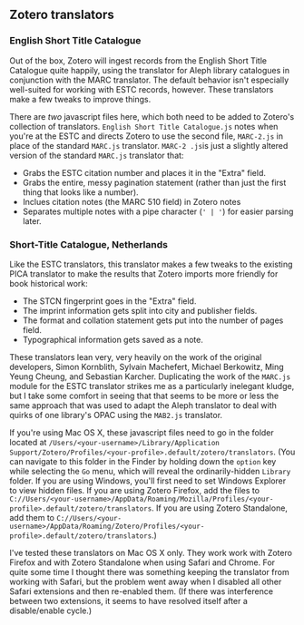 ## Zotero translators 
### English Short Title Catalogue
Out of the box, Zotero will ingest records from the English Short Title Catalogue quite happily, using the translator for Aleph library catalogues in conjunction with the MARC translator. The default behavior isn't especially well-suited for working with ESTC records, however. These translators make a few tweaks to improve things.

There are *two* javascript files here, which both need to be added to Zotero's collection of translators. `English Short Title Catalogue.js` notes when you're at the ESTC and directs Zotero to use the second file, `MARC-2.js` in place of the standard `MARC.js` translator. `MARC-2 .js`is just a slightly altered version of the standard `MARC.js` translator that:
* Grabs the ESTC citation number and places it in the "Extra" field.
* Grabs the entire, messy pagination statement (rather than just the first thing that looks like a number).
* Inclues citation notes (the MARC 510 field) in Zotero notes
* Separates multiple notes with a pipe character (`' | '`) for easier parsing later.

### Short-Title Catalogue, Netherlands
Like the ESTC translators, this translator makes a few tweaks to the existing PICA translator to make the results that Zotero imports more friendly for book historical work:
* The STCN fingerprint goes in the "Extra" field.
* The imprint information gets split into city and publisher fields.
* The format and collation statement gets put into the number of pages field.
* Typographical information gets saved as a note.

These translators lean very, very heavily on the work of the original developers, Simon Kornblith, Sylvain Machefert, Michael Berkowitz, Ming Yeung Cheung, and Sebastian Karcher. Duplicating the work of the `MARC.js` module for the ESTC translator strikes me as a particularly inelegant kludge, but I take some comfort in seeing that that seems to be more or less the same approach that was used to adapt the Aleph translator to deal with quirks of one library's OPAC using the `MAB2.js` translator.

If you're using Mac OS X, these javascript files need to go in the folder located	 at `/Users/<your-username>/Library/Application Support/Zotero/Profiles/<your-profile>.default/zotero/translators`. (You can navigate to this folder in the Finder by holding down the `option` key while selecting the `Go` menu, which will reveal the ordinarily-hidden `Library` folder. If you are using Windows, you'll first need to set Windows Explorer to view hidden files. If you are using Zotero Firefox, add the files to `C://Users/<your-username>/AppData/Roaming/Mozilla/Profiles/<your-profile>.default/zotero/translators`. If you are using Zotero Standalone, add them to `C://Users/<your-username>/AppData/Roaming/Zotero/Profiles/<your-profile>.default/zotero/translators`.)
  
I've tested these translators on Mac OS X only. They work work with Zotero Firefox and with Zotero Standalone when using Safari and Chrome. For quite some time I thought there was something keeping the translator from working with Safari, but the problem went away when I disabled all other Safari extensions and then re-enabled them. (If there was interference between two extensions, it seems to have resolved itself after a disable/enable cycle.)